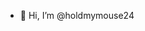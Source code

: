 - 👋 Hi, I’m @holdmymouse24 

<!---
holdmymouse24/holdmymouse24 is a ✨ special ✨ repository because its `README.md` (this file) appears on your GitHub profile.
You can click the Preview link to take a look at your changes.
--->
